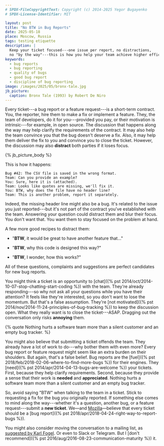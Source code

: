 ```yaml
---
# SPDX-FileCopyrightText: Copyright (c) 2014-2025 Yegor Bugayenko
# SPDX-License-Identifier: MIT

layout: post
title: "No BTW in Bug Reports"
date: 2025-05-18
place: Moscow, Russia
tags: testing etiquette
description: |
  Keep your ticket focused---one issue per report, no distractions,
  no "by the way"---this is how you help your team achieve higher efficiency.
keywords:
  - bug reports
  - bug reporting
  - quality of bugs
  - good bug report
  - discipline of bug reporting
image: /images/2025/05/bronx-tale.jpg
jb_picture:
  caption: Bronx Tale (1993) by Robert De Niro
---
```


Every ticket---a bug report or a feature request---is a short-term contract.
You, the reporter, hire them to make a fix or implement a feature.
They, the team of developers, do it for you---provided you pay, or their motivation is intrinsic---for example, in open source.
The discussion that happens along the way may help clarify the requirements of the contract.
It may also help the team convince you that the bug doesn't deserve a fix.
Also, it may help them deliver the fix to you and convince you to close the ticket.
However, the discussion may also **distract** both parties if it loses focus.

<!--more-->

{% jb_picture_body %}

This is how it happens:

```text
Bug #42: The CSV file is saved in the wrong format.
Team: Can you provide an example?
You: Sure, here it is (attached).
Team: Looks like quotes are missing, we'll fix it.
You: BTW, why does the file have no header line?
Team: This is another problem, report it separately.
```

Indeed, the missing header line might also be a bug.
It's related to the issue you just reported---but it's not part of the contract you've established with the team.
Answering your question could distract them and blur their focus.
You don't want that.
You want them to stay focused on the problem at hand.

A few more good recipes to distract them:

* "**BTW**, it would be great to have another feature that..."

* "**BTW**, why this code is designed this way?"

* "**BTW**, I wonder, how this works?"

All of these questions, complaints and suggestions are perfect candidates for new bug reports.

You might think a ticket is an opportunity to [chat]({% pst 2014/oct/2014-10-07-stop-chatting-start-coding %}) with the team.
They're already responding---so why not ask all your questions while you have their attention?
It feels like they're interested, so you don't want to lose the momentum.
But that's a false assumption.
They're [not motivated]({% pst 2014/nov/2014-11-24-principles-of-bug-tracking %}) to keep the discussion open.
What they really want is to close the ticket---ASAP.
Dragging out the conversation only risks **annoying** them.

{% quote Nothing hurts a software team more than a silent customer and an empty bug tracker. %}

You might also believe that submitting a ticket offends the team.
They already have a lot of work to do---why bother them with even more?
Every bug report or feature request might seem like an extra burden on their shoulders.
But again, that's a false belief.
Bug reports are the [fuel]({% pst 2018/feb/2018-02-06-where-to-find-more-bugs %}) for their engines.
They [need]({% pst 2014/apr/2014-04-13-bugs-are-welcome %}) your tickets.
First, because they help clarify requirements.
Second, because they provide a sense that their work is **needed** and **appreciated**.
Nothing hurts a software team more than a silent customer and an empty bug tracker.

So, avoid saying "BTW" when talking to the team in a ticket.
Stick to requesting a fix for the bug you originally reported.
If something else comes to mind along the way---whether it's a question, another bug, or a feature request---submit a **new ticket**.
We—and [Mozilla]—believe that every ticket should be a [bug report]({% pst 2018/apr/2018-04-24-right-way-to-report-bugs %}).

You might also consider moving the conversation to a mailing list, as [suggested by Karl Fogel].
Or even to Slack or Telegram.
But I [don't recommend]({% pst 2016/aug/2016-08-23-communication-maturity %}) it.

[suggested by Karl Fogel]: https://producingoss.com/da/bug-tracker-usage.html
[Mozilla]: https://www.researchgate.net/publication/2559439_An_Overview_of_the_Software_Engineering_Process_and_Tools_in_the_Mozilla_Project
